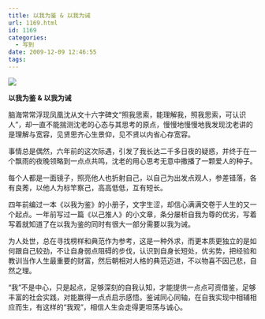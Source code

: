 ```yaml
---
title: 以我为鉴 & 以我为诫
url: 1169.html
id: 1169
categories:
  - 写到
date: 2009-12-09 12:46:55
tags:
---
```


![](http://photo.guolaijie.com/rooufer/attachments/month_0912/s20091210124721.jpg)  
  

**以我为鉴 & 以我为诫**

  
脑海常常浮现凤凰沈从文十六字碑文“照我思索，能理解我，照我思索，可认识人”，却一直不能揣测沈老的心态与其思考的原点，慢慢地慢慢地我发现沈老讲的是理解与宽容，见贤思齐心生景仰，见不贤以内省心存宽容。  
  
事情总是偶然，六年前的这次际遇，引发了我长达二千多日夜的疑惑，并终于在一个飘雨的夜晚领略到一点点共鸣，沈老的用心思考无意中撒播了一颗爱人的种子。  
  
每个人都是一面镜子，照亮他人也折射自己，以自己为出发点观人，参差错落，各有良莠，以他人为标竿察己，高高低低，互有短长。  
  
四年前编过一本《以我为鉴》的小册子，文字生涩，却信心满满交卷于人生的又一个起点。一年前写过一篇《以己推人》的小文章，条分屡析自我为尊的优劣，写着写着就知道了在以我为鉴的同时有很大一部分需要以我为诫。  
  
为人处世，总在寻找榜样和典范作为参考，这是一种外求，而更本质更独立的是如何跟自己较劲，不让自身弱点阻碍的步伐，认识到自身长短处，优劣势，把经验和教训当作人生最重要的财富，然后朝相对人格的典范迈进，不以物喜不因己悲，自然之理。  
  
“我”不是中心，只是起点，足够深刻的自我认知，才能提供一点点可资借鉴，足够丰富的社会实践，对能赢得一点点启示感悟。鉴诫同心同轴，在自我实现中相辅相应而生，有这样的“我观”，相信人生会走得更坦荡与诚心。